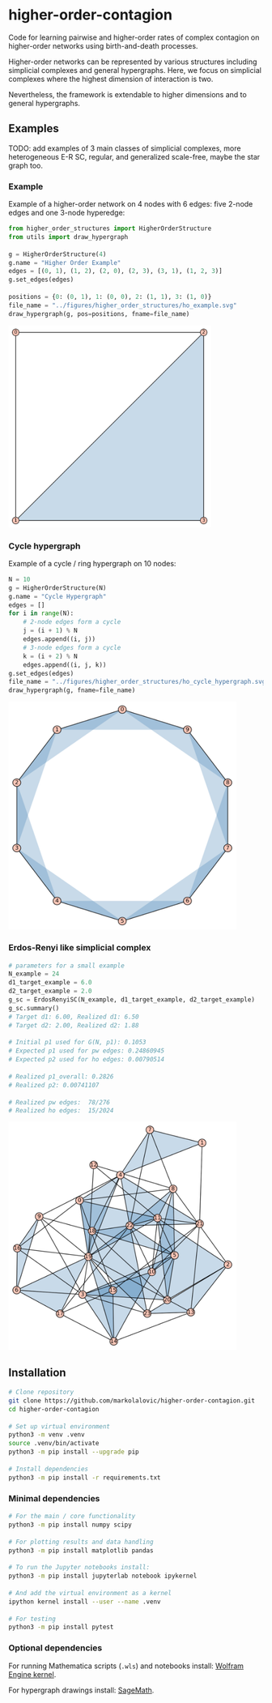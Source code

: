 # higher-order-contagion
Code for learning pairwise and higher-order rates of complex contagion on higher-order networks using birth-and-death processes.

Higher-order networks can be represented by various structures including simplicial complexes and general hypergraphs. Here, we focus on simplicial complexes where the highest dimension of interaction is two. 

Nevertheless, the framework is extendable to higher dimensions and to general hypergraphs.

## Examples
TODO: add examples of 3 main classes of simplicial complexes, more heterogeneous E-R SC, regular, and generalized scale-free, maybe the star graph too.

### Example
Example of a higher-order network on 4 nodes with 6 edges: five 2-node edges and one 3-node hyperedge:
```python
from higher_order_structures import HigherOrderStructure
from utils import draw_hypergraph

g = HigherOrderStructure(4)
g.name = "Higher Order Example"
edges = [(0, 1), (1, 2), (2, 0), (2, 3), (3, 1), (1, 2, 3)]
g.set_edges(edges)

positions = {0: (0, 1), 1: (0, 0), 2: (1, 1), 3: (1, 0)}
file_name = "../figures/higher_order_structures/ho_example.svg"
draw_hypergraph(g, pos=positions, fname=file_name)
```
<img src="figures/higher_order_structures/ho_example.svg" alt="Higher Order Example" width="400" height="400">

### Cycle hypergraph
Example of a cycle / ring hypergraph on 10 nodes:
```python
N = 10
g = HigherOrderStructure(N)
g.name = "Cycle Hypergraph"
edges = []
for i in range(N):
    # 2-node edges form a cycle
    j = (i + 1) % N
    edges.append((i, j))
    # 3-node edges form a cycle
    k = (i + 2) % N
    edges.append((i, j, k))
g.set_edges(edges)
file_name = "../figures/higher_order_structures/ho_cycle_hypergraph.svg"
draw_hypergraph(g, fname=file_name)
```
<img src="figures/higher_order_structures/ho_cycle_hypergraph.svg" alt="Cycle Hypergraph" width="450" height="450">

### Erdos-Renyi like simplicial complex
```python
# parameters for a small example
N_example = 24
d1_target_example = 6.0
d2_target_example = 2.0
g_sc = ErdosRenyiSC(N_example, d1_target_example, d2_target_example)
g_sc.summary()
# Target d1: 6.00, Realized d1: 6.50
# Target d2: 2.00, Realized d2: 1.88

# Initial p1 used for G(N, p1): 0.1053
# Expected p1 used for pw edges: 0.24860945
# Expected p2 used for ho edges: 0.00790514

# Realized p1_overall: 0.2826
# Realized p2: 0.00741107

# Realized pw edges:  78/276
# Realized ho edges:  15/2024
```
<img src="figures/higher_order_structures/ho_erdos_renyi_sc.svg" alt="Erdos-Renyi SC" width="450" height="450">

## Installation
```bash
# Clone repository
git clone https://github.com/markolalovic/higher-order-contagion.git
cd higher-order-contagion

# Set up virtual environment
python3 -m venv .venv
source .venv/bin/activate
python3 -m pip install --upgrade pip

# Install dependencies
python3 -m pip install -r requirements.txt
```

### Minimal dependencies
```bash
# For the main / core functionality
python3 -m pip install numpy scipy

# For plotting results and data handling
python3 -m pip install matplotlib pandas

# To run the Jupyter notebooks install:
python3 -m pip install jupyterlab notebook ipykernel

# And add the virtual environment as a kernel
ipython kernel install --user --name .venv

# For testing
python3 -m pip install pytest
```

### Optional dependencies
For running Mathematica scripts (`.wls`) and notebooks install: [Wolfram Engine kernel](https://www.wolfram.com/engine/index.php.en). 

For hypergraph drawings install: [SageMath](https://www.sagemath.org/).